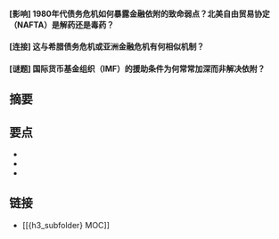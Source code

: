 #### [影响] 1980年代债务危机如何暴露金融依附的致命弱点？北美自由贸易协定（NAFTA）是解药还是毒药？


#### [连接] 这与希腊债务危机或亚洲金融危机有何相似机制？


#### [谜题] 国际货币基金组织（IMF）的援助条件为何常常加深而非解决依附？


## 摘要


## 要点

- 
- 
- 

## 链接

- [[{h3_subfolder} MOC]]
